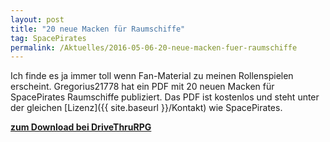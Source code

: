 ```yaml
---
layout: post
title: "20 neue Macken für Raumschiffe"
tag: SpacePirates
permalink: /Aktuelles/2016-05-06-20-neue-macken-fuer-raumschiffe
---
```


Ich finde es ja immer toll wenn Fan-Material zu meinen Rollenspielen erscheint. Gregorius21778 hat ein PDF mit 20 neuen Macken für SpacePirates Raumschiffe publiziert. Das PDF ist kostenlos und steht unter der gleichen [Lizenz]({{ site.baseurl }}/Kontakt) wie SpacePirates.

**[zum Download bei DriveThruRPG](http://www.drivethrurpg.com/product/182384/Gregorius21778-20-neue-Macken-fr-Space-Pirates)**
